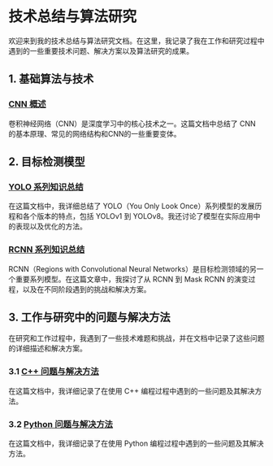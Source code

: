 # 技术总结与算法研究

欢迎来到我的技术总结与算法研究文档。在这里，我记录了我在工作和研究过程中遇到的一些重要技术问题、解决方案以及算法研究的成果。


## 1. 基础算法与技术

### [CNN 概述](doc/cnn.md)
卷积神经网络（CNN）是深度学习中的核心技术之一。这篇文档中总结了 CNN 的基本原理、常见的网络结构和CNN的一些重要变体。


## 2. 目标检测模型

### [YOLO 系列知识总结](doc/yolo.md)
在这篇文档中，我详细总结了 YOLO（You Only Look Once）系列模型的发展历程和各个版本的特点，包括 YOLOv1 到 YOLOv8。我还讨论了模型在实际应用中的表现以及优化的方法。

### [RCNN 系列知识总结](doc/rcnn.md)
RCNN（Regions with Convolutional Neural Networks）是目标检测领域的另一个重要系列模型。在这篇文章中，我探讨了从 RCNN 到 Mask RCNN 的演变过程，以及在不同阶段遇到的挑战和解决方案。


## 3. 工作与研究中的问题与解决方法

在研究和工作过程中，我遇到了一些技术难题和挑战，并在文档中记录了这些问题的详细描述和解决方案。

### 3.1 [C++ 问题与解决方法](doc/cpp.md)
在这篇文档中，我详细记录了在使用 C++ 编程过程中遇到的一些问题及其解决方法。

### 3.2 [Python 问题与解决方法](doc/python.md)
在这篇文档中，我详细记录了在使用 Python 编程过程中遇到的一些问题及其解决方法。